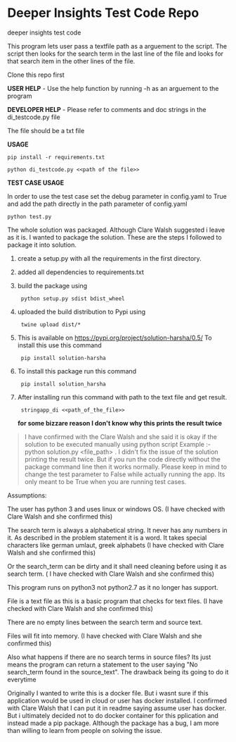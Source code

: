 # Deeper Insights Test Code Repo
deeper insights test code

This program lets user pass a textfile path as a arguement to the script.
The script then looks for the search term in the last line of the file and looks for that search item in the other lines of the file. 

Clone this repo first 

**USER HELP** - Use the help function by running -h as an arguement to the program

**DEVELOPER HELP** - Please refer to comments and doc strings in the di_testcode.py file

The file should be a txt file

**USAGE**
    
    pip install -r requirements.txt

    python di_testcode.py <<path of the file>>

**TEST CASE USAGE**

In order to use the test case set the debug parameter in config.yaml to True and add the path directly in the path parameter of config.yaml

    python test.py  

The whole solution was packaged. Although Clare Walsh suggested i leave as it is. I wanted to package the solution. These are the steps I followed to package it into solution. 

1. create a setup.py with all the requirements in the first directory.
2. added all dependencies to requirements.txt
3. build the package using 

        python setup.py sdist bdist_wheel

4. uploaded the build distribution to Pypi using

        twine upload dist/*

5. This is available on https://pypi.org/project/solution-harsha/0.5/ To install this use this command

        pip install solution-harsha

6. To install this package run this command 

        pip install solution_harsha

7. After installing run this command with path to the text file and get result. 

        stringapp_di <<path_of_the_file>>

    **for some bizzare reason I don't know why this prints the result twice**

> I have confirmed with the Clare Walsh and she said it is okay if the solution to be executed manually using python script
Example :- python solution.py <file_path> . I didn't fix the issue of the solution printing the result twice. But if you run the code directly without the package command line then it works normally. Please keep in mind to change the test parameter to False while actually running the app. Its only meant to be True when you are running test cases. 

Assumptions:

The user has python 3 and uses linux or windows OS. (I have checked with Clare Walsh and she confirmed this)

The search term is always a alphabetical string. It never has any numbers in it.  As described in the problem statement it is a word. It takes special characters like german umlaut, greek alphabets (I have checked with Clare Walsh and she confirmed this)

Or the search_term can be dirty and it shall need cleaning before using it as search term. ( I have checked with Clare Walsh and she confirmed this)

This program runs on python3 not python2.7 as it no longer has support. 

File is a text file as this is a basic program that checks for text files. (I have checked with Clare Walsh and she confirmed this)

There are no empty lines between the search term and source text. 

Files will fit into memory. (I have checked with Clare Walsh and she confirmed this)

Also what happens if there are no search terms in source files? Its just means the program can return a statement to the user saying "No search_term found in the source_text". The drawback being its going to do it everytime 

Originally I wanted to write this is a docker file. But i wasnt sure if this application would be used in cloud or user has docker installed. I confirmed with Clare Walsh that I can put it in readme saying assume user has docker. But i ultimately decided not to do docker container for this pplication and instead made a pip package. Although the package has a bug, I am more than willing to learn from people on solving the issue. 

